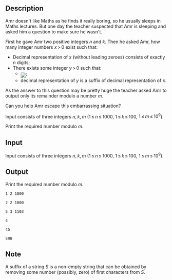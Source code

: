 ## Description

<div><p>Amr doesn't like Maths as he finds it really boring, so he usually sleeps in Maths lectures. But one day the teacher suspected that Amr is sleeping and asked him a question to make sure he wasn't.</p><p>First he gave Amr two positive integers <span class="tex-span"><i>n</i></span> and <span class="tex-span"><i>k</i></span>. Then he asked Amr, how many integer numbers <span class="tex-span"><i>x</i> &gt; 0</span> exist such that:</p><ul> <li> Decimal representation of <span class="tex-span"><i>x</i></span> (without leading zeroes) consists of exactly <span class="tex-span"><i>n</i></span> digits; </li><li> There exists some integer <span class="tex-span"><i>y</i> &gt; 0</span> such that: <ul> <li> <img align="middle" class="tex-formula" src="file://i8mrwWKI.png" style="max-width: 100.0%;max-height: 100.0%;">; </li><li> decimal representation of <span class="tex-span"><i>y</i></span> is a <span class="tex-font-style-it">suffix</span> of decimal representation of <span class="tex-span"><i>x</i></span>. </li></ul> </li></ul><p>As the answer to this question may be pretty huge the teacher asked Amr to output only its remainder modulo a number <span class="tex-span"><i>m</i></span>.</p><p>Can you help Amr escape this embarrassing situation?</p></div><div class="input-specification"><p>Input consists of three integers <span class="tex-span"><i>n</i>, <i>k</i>, <i>m</i></span> (<span class="tex-span">1 ≤ <i>n</i> ≤ 1000</span>, <span class="tex-span">1 ≤ <i>k</i> ≤ 100</span>, <span class="tex-span">1 ≤ <i>m</i> ≤ 10<sup class="upper-index">9</sup></span>).</p></div><div class="output-specification"><p>Print the required number modulo <span class="tex-span"><i>m</i></span>.</p></div>

## Input

<p>Input consists of three integers <span class="tex-span"><i>n</i>, <i>k</i>, <i>m</i></span> (<span class="tex-span">1 ≤ <i>n</i> ≤ 1000</span>, <span class="tex-span">1 ≤ <i>k</i> ≤ 100</span>, <span class="tex-span">1 ≤ <i>m</i> ≤ 10<sup class="upper-index">9</sup></span>).</p>

## Output

<p>Print the required number modulo <span class="tex-span"><i>m</i></span>.</p>





```input1
1 2 1000

```




```input2
2 2 1000

```




```input3
5 3 1103

```




```output1
4
```




```output2
45
```




```output3
590
```



## Note

<p>A suffix of a string <span class="tex-span"><i>S</i></span> is a non-empty string that can be obtained by removing some number (possibly, zero) of first characters from <span class="tex-span"><i>S</i></span>.</p>
